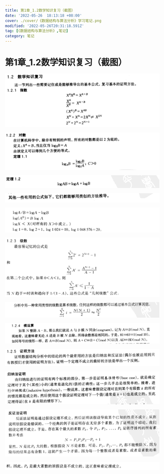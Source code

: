 ```yaml
---
title: 第1章_1.2数学知识复习（截图）
date: '2022-05-26  18:13:18 +08:00'
cover: ./cover/《数据结构与算法分析》学习笔记.png
modified: '2022-05-26T20:31:18.591Z'
tag: [《数据结构与算法分析》,笔记]
category: 笔记
---
```



# 第1章_1.2数学知识复习（截图）

![](./images/《数据结构与算法分析》学习笔记/Clipboard_2022-05-27-02-13-45.png)

![](./images/《数据结构与算法分析》学习笔记/Clipboard_2022-05-27-02-13-55.png)

![](./images/《数据结构与算法分析》学习笔记/Clipboard_2022-05-27-02-14-09.png)

![](./images/《数据结构与算法分析》学习笔记/Clipboard_2022-05-27-02-14-32.png)

![](./images/《数据结构与算法分析》学习笔记/Clipboard_2022-05-27-02-14-39.png)

![](./images/《数据结构与算法分析》学习笔记/Clipboard_2022-05-27-02-15-28.png)

![](./images/《数据结构与算法分析》学习笔记/Clipboard_2022-05-27-02-16-20.png)

![](./images/《数据结构与算法分析》学习笔记/Clipboard_2022-05-27-02-16-40.png)

![](./images/《数据结构与算法分析》学习笔记/Clipboard_2022-05-27-02-24-31.png)

![](./images/《数据结构与算法分析》学习笔记/Clipboard_2022-05-27-02-24-46.png)

![](./images/《数据结构与算法分析》学习笔记/Clipboard_2022-05-27-02-25-26.png)

![](./images/《数据结构与算法分析》学习笔记/Clipboard_2022-05-27-02-25-33.png)
